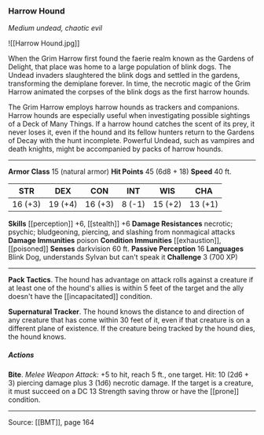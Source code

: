 ### Harrow Hound
_Medium undead, chaotic evil_

![[Harrow Hound.jpg]]

When the Grim Harrow first found the faerie realm known as the Gardens of Delight, that place was home to a large population of blink dogs. The Undead invaders slaughtered the blink dogs and settled in the gardens, transforming the demiplane forever. In time, the necrotic magic of the Grim Harrow animated the corpses of the blink dogs as the first harrow hounds.

The Grim Harrow employs harrow hounds as trackers and companions. Harrow hounds are especially useful when investigating possible sightings of a Deck of Many Things. If a harrow hound catches the scent of its prey, it never loses it, even if the hound and its fellow hunters return to the Gardens of Decay with the hunt incomplete. Powerful Undead, such as vampires and death knights, might be accompanied by packs of harrow hounds.




---

**Armor Class** 15 (natural armor)
**Hit Points** 45 (6d8 + 18)
**Speed** 40 ft.

| STR     | DEX     | CON     | INT     | WIS     | CHA     |
|---------|---------|---------|---------|---------|---------|
| 16 (+3) | 19 (+4) | 16 (+3) | 8 (-1) | 15 (+2) | 13 (+1) |

**Skills** [[perception]] +6, [[stealth]] +6
**Damage Resistances** necrotic; psychic; bludgeoning, piercing, and slashing from nonmagical attacks
**Damage Immunities** poison
**Condition Immunities** [[exhaustion]], [[poisoned]]
**Senses** darkvision 60 ft.
**Passive Perception** 16
**Languages** Blink Dog, understands Sylvan but can't speak it
**Challenge** 3 (700 XP)

---

**Pack Tactics**. The hound has advantage on attack rolls against a creature if at least one of the hound's allies is within 5 feet of the target and the ally doesn't have the [[incapacitated]] condition.

**Supernatural Tracker**. The hound knows the distance to and direction of any creature that has come within 30 feet of it, even if that creature is on a different plane of existence. If the creature being tracked by the hound dies, the hound knows.

##### Actions
**Bite**. _Melee Weapon Attack:_ +5 to hit, reach 5 ft., one target. Hit: 10 (2d6 + 3) piercing damage plus 3 (1d6) necrotic damage. If the target is a creature, it must succeed on a DC 13 Strength saving throw or have the [[prone]] condition.


---

Source: [[BMT]], page 164